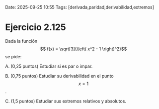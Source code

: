 Date: 2025-09-25 10:55
Tags: [derivada,paridad,derivabilidad,extremos]

# Ejercicio 2.125

 
Dada la función  $$ f(x) =  \sqrt[3]{\left( x^2 - 1 \right)^2}$$   se pide:

A.   (0,25 puntos) Estudiar si es par o impar.

B.   (0,75 puntos) Estudiar su derivabilidad en el punto  $$ x = 1$$  .

C.   (1,5 puntos) Estudiar sus extremos relativos y absolutos.

